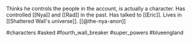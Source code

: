 Thinks he controls the people in the account, is actually a character. Has controlled [[Nya]] and [[Rad]] in the past. Has talked to [[Eric]]. Lives in [[Shattered Wall's universe]]. [[@the-nya-anon]]

#characters #asked #fourth_wall_breaker #super_powers #blueengland 